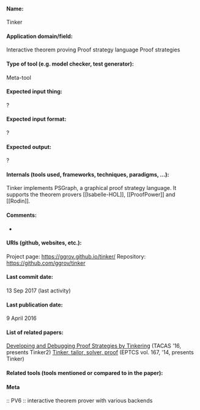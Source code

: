 #### Name:
Tinker

#### Application domain/field:
Interactive theorem proving
Proof strategy language
Proof strategies

#### Type of tool (e.g. model checker, test generator):
Meta-tool

#### Expected input thing:
?

#### Expected input format:
?

#### Expected output:
?

#### Internals (tools used, frameworks, techniques, paradigms, ...):
Tinker implements PSGraph, a graphical proof strategy language. It supports the theorem provers [[Isabelle-HOL]], [[ProofPower]] and [[Rodin]].

#### Comments:
-

#### URIs (github, websites, etc.):
Project page: https://ggrov.github.io/tinker/
Repository: https://github.com/ggrov/tinker

#### Last commit date:
13 Sep 2017 (last activity)

#### Last publication date:
9 April 2016

#### List of related papers:
[Developing and Debugging Proof Strategies by Tinkering](https://doi.org/10.1007/978-3-662-49674-9_37) (TACAS '16, presents Tinker2)
[Tinker, tailor, solver, proof](https://doi.org/10.4204/EPTCS.167.5) (EPTCS vol. 167, '14, presents Tinker)

#### Related tools (tools mentioned or compared to in the paper):

#### Meta
:: PV6 :: interactive theorem prover with various backends
